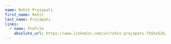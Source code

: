 ```yaml
---
name: Rohit Prajapati
first_name: Rohit
last_name: Prajapati
links:
  - name: Profile
    absolute_url: https://www.linkedin.com/in/rohit-prajapati-7b55a526/?originalSubdomain=uk
---
```


